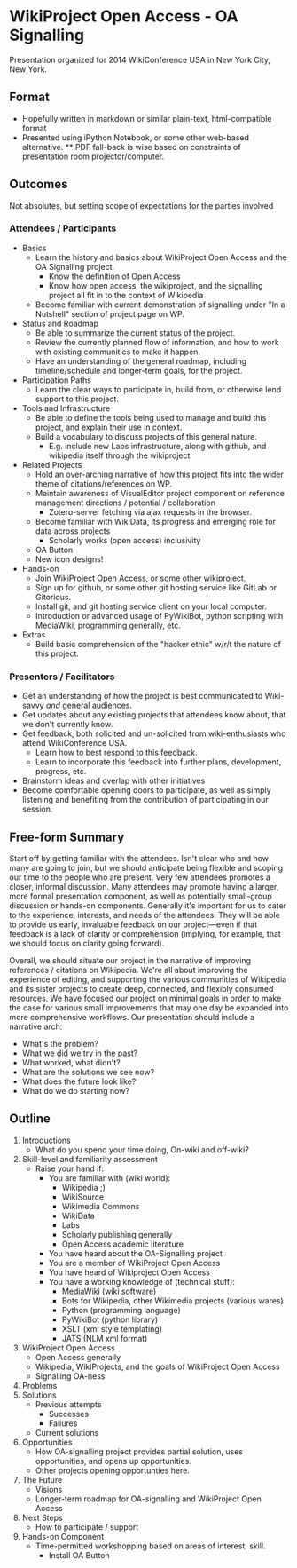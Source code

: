 # WikiProject Open Access - OA Signalling

Presentation organized for 2014 WikiConference USA in New York City, New York.

## Format

* Hopefully written in markdown or similar plain-text, html-compatible format
* Presented using iPython Notebook, or some other web-based alternative.
** PDF fall-back is wise based on constraints of presentation room projector/computer.

## Outcomes

Not absolutes, but setting scope of expectations for the parties involved

### Attendees / Participants

* Basics
    * Learn the history and basics about WikiProject Open Access and the OA Signalling project.
        * Know the definition of Open Access
        * Know how open access, the wikiproject, and the signalling project all fit in to the context of Wikipedia
    * Become familiar with current demonstration of signalling under "In a Nutshell" section of project page on WP.
* Status and Roadmap
    * Be able to summarize the current status of the project.
    * Review the currently planned flow of information, and how to work with existing communities to make it happen.
    * Have an understanding of the general roadmap, including timeline/schedule and longer-term goals, for the project.
* Participation Paths
    * Learn the clear ways to participate in, build from, or otherwise lend support to this project.
* Tools and Infrastructure
    * Be able to define the tools being used to manage and build this project, and explain their use in context.
    * Build a vocabulary to discuss projects of this general nature.
        * E.g. include new Labs infrastructure, along with github, and wikipedia itself through the wikiproject.
* Related Projects
    * Hold an over-arching narrative of how this project fits into the wider theme of citations/references on WP.
    * Maintain awareness of VisualEditor project component on reference management directions / potential / collaboration
        * Zotero-server fetching via ajax requests in the browser.
    * Become familiar with WikiData, its progress and emerging role for data across projects
        * Scholarly works (open access) inclusivity
    * OA Button
    * New icon designs!
* Hands-on
    * Join WikiProject Open Access, or some other wikiproject.
    * Sign up for github, or some other git hosting service like GitLab or Gitorious.
    * Install git, and git hosting service client on your local computer.
    * Introduction or advanced usage of PyWikiBot, python scripting with MediaWiki, programming generally, etc.
* Extras
    * Build basic comprehension of the "hacker ethic" w/r/t the nature of this project.

### Presenters / Facilitators

* Get an understanding of how the project is best communicated to Wiki-savvy _and_ general audiences.
* Get updates about any existing projects that attendees know about, that we don't currently know.
* Get feedback, both solicited and un-solicited from wiki-enthusiasts who attend WikiConference USA.
    * Learn how to best respond to this feedback.
    * Learn to incorporate this feedback into further plans, development, progress, etc.
* Brainstorm ideas and overlap with other initiatives
* Become comfortable opening doors to participate, as well as simply listening and benefiting from the contribution of participating in our session.

## Free-form Summary

Start off by getting familiar with the attendees. Isn't clear who and how many are going to join, but we should anticipate being flexible and scoping our time to the people who are present. Very few attendees promotes a closer, informal discussion. Many attendees may promote having a larger, more formal presentation component, as well as potentially small-group discussion or hands-on components. Generally it's important for us to cater to the experience, interests, and needs of the attendees. They will be able to provide us early, invaluable feedback on our project&mdash;even if that feedback is a lack of clarity or comprehension (implying, for example, that we should focus on clarity going forward).

Overall, we should situate our project in the narrative of improving references / citations on Wikipedia. We're all about improving the experience of editing, and supporting the various communities of Wikipedia and its sister projects to create deep, connected, and flexibly consumed resources. We have focused our project on minimal goals in order to make the case for various small improvements that may one day be expanded into more comprehensive workflows. Our presentation should include a narrative arch:

* What's the problem?
* What we did we try in the past?
* What worked, what didn't?
* What are the solutions we see now?
* What does the future look like?
* What do we do starting now?

## Outline

1. Introductions
    * What do you spend your time doing, On-wiki and off-wiki?
1. Skill-level and familiarity assessment
    * Raise your hand if:
        * You are familiar with (wiki world):
            * Wikipedia ;)
            * WikiSource
            * Wikimedia Commons
            * WikiData
            * Labs
            * Scholarly publishing generally
            * Open Access academic literature
        * You have heard about the OA-Signalling project
        * You are a member of WikiProject Open Access
        * You have heard of Wikiproject Open Access
        * You have a working knowledge of (technical stuff):
            * MediaWiki (wiki software)
            * Bots for Wikipedia, other Wikimedia projects (various wares)
            * Python (programming language)
            * PyWikiBot (python library)
            * XSLT (xml style templating)
            * JATS (NLM xml format)
1. WikiProject Open Access
    * Open Access generally
    * Wikipedia, WikiProjects, and the goals of WikiProject Open Access
    * Signalling OA-ness
1. Problems
1. Solutions
    * Previous attempts
        * Successes
        * Failures
    * Current solutions
1. Opportunities
    * How OA-signalling project provides partial solution, uses opportunities, and opens up opportunities.
    * Other projects opening opportunties here.
1. The Future
    * Visions
    * Longer-term roadmap for OA-signalling and WikiProject Open Access
1. Next Steps
    * How to participate / support
1. Hands-on Component
    * Time-permitted workshopping based on areas of interest, skill.
        * Install OA Button
